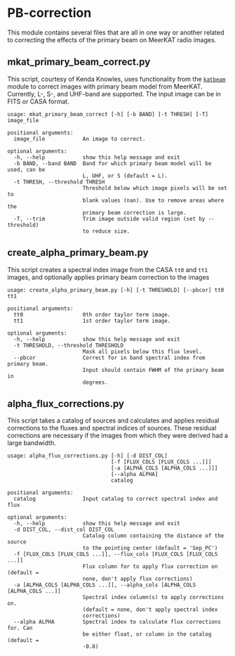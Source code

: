 # PB-correction

This module contains several files that are all in one way or another related to correcting the effects of the primary beam on MeerKAT radio images. 

## mkat_primary_beam_correct.py

This script, courtesy of Kenda Knowles, uses functionality from the [`katbeam`](https://github.com/ska-sa/katbeam) module to correct images with primary beam model from MeerKAT. Currently, L-, S-, and UHF-band are supported. The input image can be in FITS or CASA format.

```
usage: mkat_primary_beam_correct [-h] [-b BAND] [-t THRESH] [-T] image_file

positional arguments:
  image_file            An image to correct.

optional arguments:
  -h, --help            show this help message and exit
  -b BAND, --band BAND  Band for which primary beam model will be used, can be
                        L, UHF, or S (default = L).
  -t THRESH, --threshold THRESH
                        Threshold below which image pixels will be set to
                        blank values (nan). Use to remove areas where the
                        primary beam correction is large.
  -T, --trim            Trim image outside valid region (set by --threshold)
                        to reduce size.
```

## create_alpha_primary_beam.py

This script creates a spectral index image from the CASA `tt0` and `tt1` images, and optionally applies primary beam correction to the images

```
usage: create_alpha_primary_beam.py [-h] [-t THRESHOLD] [--pbcor] tt0 tt1

positional arguments:
  tt0                   0th order taylor term image.
  tt1                   1st order taylor term image.

optional arguments:
  -h, --help            show this help message and exit
  -t THRESHOLD, --threshold THRESHOLD
                        Mask all pixels below this flux level.
  --pbcor               Correct for in band spectral index from primary beam.
                        Input should contain FWHM of the primary beam in
                        degrees.
```

## alpha_flux_corrections.py

This script takes a catalog of sources and calculates and applies residual corrections to the fluxes and spectral indices of sources. These residual corrections are necessary if the images from which they were derived had a large bandwidth.

```
usage: alpha_flux_corrections.py [-h] [-d DIST_COL]
                                 [-f [FLUX_COLS [FLUX_COLS ...]]]
                                 [-a [ALPHA_COLS [ALPHA_COLS ...]]]
                                 [--alpha ALPHA]
                                 catalog

positional arguments:
  catalog               Input catalog to correct spectral index and flux

optional arguments:
  -h, --help            show this help message and exit
  -d DIST_COL, --dist_col DIST_COL
                        Catalog column containing the distance of the source
                        to the pointing center (default = 'Sep_PC')
  -f [FLUX_COLS [FLUX_COLS ...]], --flux_cols [FLUX_COLS [FLUX_COLS ...]]
                        Flux column for to apply flux correction on (default =
                        none, don't apply flux corrections)
  -a [ALPHA_COLS [ALPHA_COLS ...]], --alpha_cols [ALPHA_COLS [ALPHA_COLS ...]]
                        Spectral index column(s) to apply corrections on.
                        (default = none, don't apply spectral index
                        corrections)
  --alpha ALPHA         Spectral index to calculate flux corrections for. Can
                        be either float, or column in the catalog (default =
                        -0.8)
```
